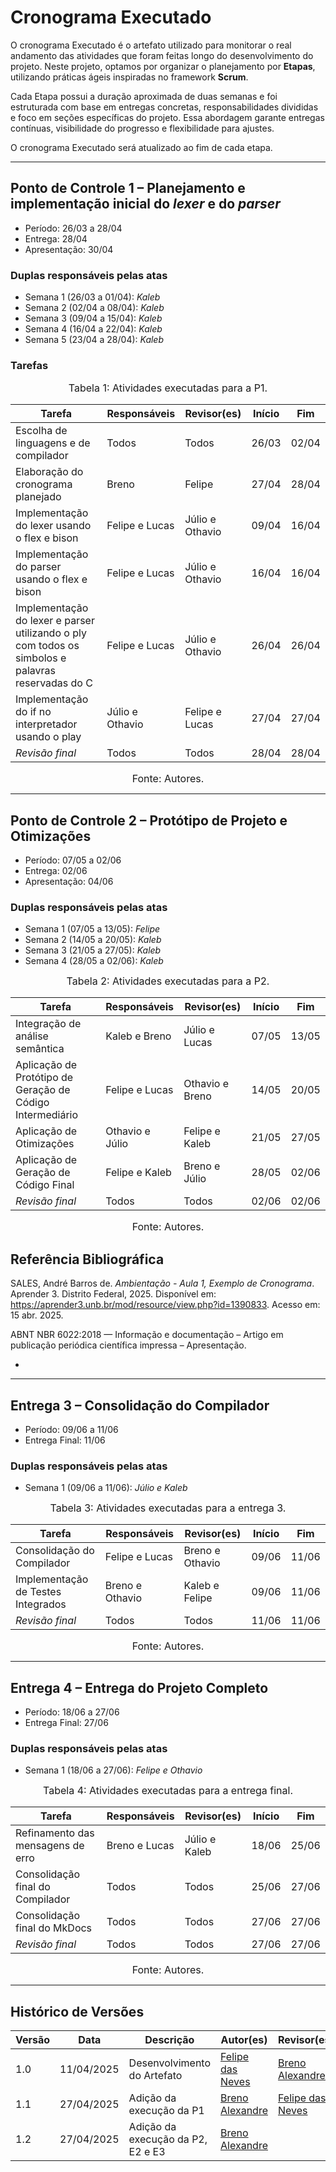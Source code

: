 # Cronograma Executado

O cronograma Executado é o artefato utilizado para monitorar o real andamento das atividades que foram feitas longo do desenvolvimento do projeto. Neste projeto, optamos por organizar o planejamento por **Etapas**, utilizando práticas ágeis inspiradas no framework **Scrum**.

Cada Etapa possui a duração aproximada de duas semanas e foi estruturada com base em entregas concretas, responsabilidades divididas e foco em seções específicas do projeto. Essa abordagem garante entregas contínuas, visibilidade do progresso e flexibilidade para ajustes.

O cronograma Executado será atualizado ao fim de cada etapa.

---

## Ponto de Controle 1 – Planejamento e implementação inicial do _lexer_ e do _parser_
- Período: 26/03 a 28/04
- Entrega: 28/04
- Apresentação: 30/04

### Duplas responsáveis pelas atas
- Semana 1 (26/03 a 01/04): *Kaleb*
- Semana 2 (02/04 a 08/04): *Kaleb*
- Semana 3 (09/04 a 15/04): *Kaleb*
- Semana 4 (16/04 a 22/04): *Kaleb*
- Semana 5 (23/04 a 28/04): *Kaleb*

### Tarefas

<font size="3"><p style="text-align: center">Tabela 1: Atividades executadas para a P1.</p></font>

| Tarefa                                      |      Responsáveis      |      Revisor(es)   |  Início |  Fim  |
|---------------------------------------------|------------------------|--------------------|---------| ----- |
| Escolha de linguagens e de compilador       | Todos                  | Todos              |  26/03  | 02/04 |
| Elaboração do cronograma planejado          | Breno                  | Felipe             |  27/04  | 28/04 |   
| Implementação do lexer usando o flex e bison                     | Felipe e Lucas        | Júlio e Othavio     |  09/04  | 16/04 |
| Implementação do parser usando o flex e bison                     | Felipe e Lucas         | Júlio e Othavio    |  16/04  | 16/04 |
| Implementação do lexer e parser utilizando o ply com todos os simbolos e palavras reservadas do C                   | Felipe e Lucas         | Júlio e Othavio    |  26/04  | 26/04 |
| Implementação do if no interpretador usando o play                   | Júlio e Othavio         | Felipe e Lucas    |  27/04  | 27/04 |
| *Revisão final*                             | Todos                  | Todos              |  28/04  | 28/04 |

<font size="3"><p style="text-align: center">Fonte: Autores.</p></font>

---

## Ponto de Controle 2 – Protótipo de Projeto e Otimizações
- Período: 07/05 a 02/06
- Entrega: 02/06
- Apresentação: 04/06

### Duplas responsáveis pelas atas
- Semana 1 (07/05 a 13/05): *Felipe*
- Semana 2 (14/05 a 20/05): *Kaleb*
- Semana 3 (21/05 a 27/05): *Kaleb*
- Semana 4 (28/05 a 02/06): *Kaleb*

<font size="3"><p style="text-align: center">Tabela 2: Atividades executadas para a P2.</p></font>

| Tarefa                                                    |      Responsáveis      |      Revisor(es)   |  Início |  Fim  |
|-----------------------------------------------------------|------------------------|--------------------|---------| ----- |
| Integração de análise semântica                           | Kaleb e Breno          | Júlio e Lucas      |  07/05  | 13/05 |
| Aplicação de Protótipo de Geração de Código Intermediário | Felipe e Lucas         | Othavio e Breno    |  14/05  | 20/05 |
| Aplicação de Otimizações                                  | Othavio e Júlio        | Felipe e Kaleb     |  21/05  | 27/05 |
| Aplicação de Geração de Código Final                      | Felipe e Kaleb         | Breno e Júlio      |  28/05  | 02/06 |
| *Revisão final*                                           | Todos                  | Todos              |  02/06  | 02/06 |

<font size="3"><p style="text-align: center">Fonte: Autores.</p></font>

## Referência Bibliográfica

SALES, André Barros de. *Ambientação - Aula 1, Exemplo de Cronograma*. Aprender 3. Distrito Federal, 2025. Disponível em: <https://aprender3.unb.br/mod/resource/view.php?id=1390833>. Acesso em: 15 abr. 2025.

ABNT NBR 6022:2018 — Informação e documentação – Artigo em publicação periódica científica impressa – Apresentação.

-
---

## Entrega 3 – Consolidação do Compilador
- Período: 09/06 a 11/06
- Entrega Final: 11/06

### Duplas responsáveis pelas atas
- Semana 1 (09/06 a 11/06): *Júlio e Kaleb*

<font size="3"><p style="text-align: center">Tabela 3: Atividades executadas para a entrega 3.</p></font>

| Tarefa                                      |      Responsáveis      |      Revisor(es)   |  Início |  Fim  |
|---------------------------------------------|------------------------|--------------------|---------| ----- |
| Consolidação do Compilador                  |   Felipe e Lucas       |   Breno e Othavio  |  09/06  | 11/06 |
| Implementação de Testes Integrados          |   Breno e Othavio      |   Kaleb e Felipe   |  09/06  | 11/06 |  
| *Revisão final*                             |   Todos                |   Todos            |  11/06  | 11/06 |

<font size="3"><p style="text-align: center">Fonte: Autores.</p></font>

---

## Entrega 4 – Entrega do Projeto Completo
- Período: 18/06 a 27/06
- Entrega Final: 27/06

### Duplas responsáveis pelas atas
- Semana 1 (18/06 a 27/06): *Felipe e Othavio*

<font size="3"><p style="text-align: center">Tabela 4: Atividades executadas para a entrega final.</p></font>

| Tarefa                                      |      Responsáveis      |      Revisor(es)   |  Início |  Fim  |
|---------------------------------------------|------------------------|--------------------|---------| ----- |
| Refinamento das mensagens de erro           |   Breno e Lucas        |   Júlio e Kaleb    |  18/06  | 25/06 |   
| Consolidação final do Compilador            |   Todos                |   Todos            |  25/06  | 27/06 |  
| Consolidação final do MkDocs                |   Todos                |   Todos            |  27/06  | 27/06 |         
| *Revisão final*                             |   Todos                |   Todos            |  27/06  | 27/06 |

<font size="3"><p style="text-align: center">Fonte: Autores.</p></font>

---

## Histórico de Versões

| Versão | Data       | Descrição                           | Autor(es) | Revisor(es) |
|--------|------------|-------------------------------------|-----------|-------------|
| 1.0    | 11/04/2025 | Desenvolvimento do Artefato         | [Felipe das Neves](https://github.com/FelipeFreire-gf) | [Breno Alexandre](https://github.com/brenoalexandre0) |
| 1.1    | 27/04/2025 | Adição da execução da P1         | [Breno Alexandre](https://github.com/brenoalexandre0) | [Felipe das Neves](https://github.com/FelipeFreire-gf) |
| 1.2    | 27/04/2025 | Adição da execução da P2, E2 e E3         | [Breno Alexandre](https://github.com/brenoalexandre0) | |